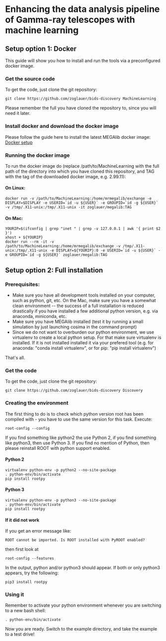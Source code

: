 # Enhancing the data analysis pipeline of Gamma-ray telescopes with machine learning

## Setup option 1: Docker

This guide will show you how to install and run the tools via a preconfigured docker image.

### Get the source code


To get the code, just clone the git repository:
```
git clone https://github.com/zoglauer/bids-discovery MachineLearning
```

Please remember the full you have cloned the repository to, since you will need it later.


### Install docker and download the docker image

Please follow the guide here to install the latest MEGAlib docker image: [Docker setup](http://megalibtoolkit.com/setup.html#Docker "Docker setup")


### Running the docker image 

To run the docker image do (replace /path/to/MachineLearning with the full path of the directory into which you have cloned this repository, and TAG with the tag of the downloaded docker image, e.g. 2.99.11):


#### On Linux:

```
docker run -v /path/to/MachineLearning:/home/mrmegalib/exchange -e DISPLAY=$DISPLAY -e USERID=`id -u ${USER}` -e GROUPID=`id -g ${USER}` -v /tmp/.X11-unix:/tmp/.X11-unix -it zoglauer/megalib:TAG
```

#### On Mac:

```
YOURIP=$(ifconfig | grep "inet " | grep -v 127.0.0.1 | awk '{ print $2 }')
xhost + ${YOURIP}
docker run --rm -it -v /path/to/MachineLearning:/home/mrmegalib/exchange -v /tmp/.X11-unix:/tmp/.X11-unix -e DISPLAY=${YOURIP}:0 -e USERID=`id -u ${USER}` -e GROUPID=`id -g ${USER}` zoglauer/megalib:TAG
```


## Setup option 2: Full installation


### Prerequisites:

* Make sure you have all development tools installed on your computer, such as python, git, etc. On the Mac, make sure you have a somewhat clean environment -- the success of a full installation is reduced drastically if you have installed a few additional python version, e.g. via anaconda, miniconda, etc.
* Make sure you have MEGAlib installed (test it by running a small simulation by just launching cosima in the command prompt)
* Since we do not want to overburden our python environment, we use virtualenv to create a local python setup. For that make sure virtualenv is installed. If it is not installed installed it via your prefered tool (e.g. for anaconda: "conda install virtualenv", or for pip: "pip install virtualenv")

That's all.


### Get the code


To get the code, just clone the git repository:
```
git clone https://github.com/zoglauer/bids-discovery Discovery
```

### Creating the environment

The first thing to do is to check which python version root has been compiled with - you have to use the same version for this task. Execute:

```
root-config --config
```

If you find something like python2 the use Python 2, if you find something like python3, then use Python 3. If you find no mention of Python, then please reinstall ROOT with python support enabled.

#### Python 2

```
virtualenv python-env -p python2 --no-site-package
. python-env/bin/activate
pip install rootpy
```

#### Python 3

```
virtualenv python-env -p python3 --no-site-package
. python-env/bin/activate
pip install rootpy
```

#### If it did not work

If you get an error message like:
```
ROOT cannot be imported. Is ROOT installed with PyROOT enabled?
```
then first look at 
```
root-config --features
```
In the output, python and/or python3 should appear. If both or only python3 appears, try the following: 
```
pip3 install rootpy
```

### Using it

Remember to activate your python environment whenever you are switching to a new bash shell:
```
. python-env/bin/activate
```

Now you are ready. Switch to the example directory, and take the example to a test drive!
